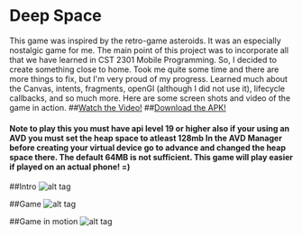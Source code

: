 # Deep Space
This game was inspired by the retro-game asteroids. It was an especially nostalgic game for me. The main point of this project was to incorporate all that we have learned in CST 2301 Mobile Programming. So, I decided to create something close to home. Took me quite some time and there are more things to fix, but I'm very proud of my progress. Learned much about the Canvas, intents, fragments, openGl (although I did not use it), lifecycle callbacks, and so much more. Here are some screen shots and video of the game in action. 
##[Watch the Video!](https://youtu.be/ozn2zDgWTcA)
##[Download the APK!](http://ge.tt/8jkpw7U2/v/0?c?c)
#### Note to play this you must have api level 19 or higher also if your using an AVD you must set the heap space to atleast 128mb In the AVD Manager before creating your virtual device go to advance and changed the heap space there. The default 64MB is not sufficient. This game will play easier if played on an actual phone! =)

##Intro
![alt tag](http://i.imgur.com/FycEoum.png)

##Game
![alt tag](http://i.imgur.com/ETaQ4ng.png)

##Game in motion
![alt tag](http://i.imgur.com/TNOLr0M.png)


